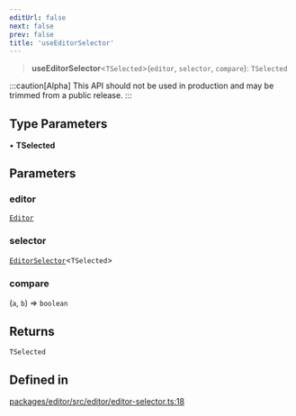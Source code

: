 ```yaml
---
editUrl: false
next: false
prev: false
title: 'useEditorSelector'
---
```


> **useEditorSelector**\<`TSelected`\>(`editor`, `selector`, `compare`): `TSelected`

:::caution[Alpha]
This API should not be used in production and may be trimmed from a public release.
:::

## Type Parameters

• **TSelected**

## Parameters

### editor

[`Editor`](/api/index/type-aliases/editor/)

### selector

[`EditorSelector`](/api/index/type-aliases/editorselector/)\<`TSelected`\>

### compare

(`a`, `b`) => `boolean`

## Returns

`TSelected`

## Defined in

[packages/editor/src/editor/editor-selector.ts:18](https://github.com/portabletext/editor/blob/66b5022fc4919e0540c704fbecb8ab8f991c2439/packages/editor/src/editor/editor-selector.ts#L18)
